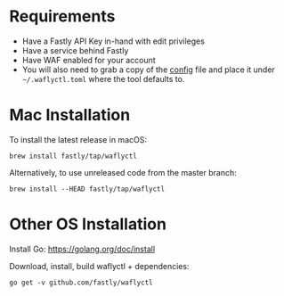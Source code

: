 # Requirements

- Have a Fastly API Key in-hand with edit privileges
- Have a service behind Fastly
- Have WAF enabled for your account
- You will also need to grab a copy of the
  [config](https://github.com/fastly/waflyctl/blob/master/config_examples/waflyctl.toml.example)
  file and place it under `~/.waflyctl.toml` where the tool defaults to.

# Mac Installation

To install the latest release in macOS:

```
brew install fastly/tap/waflyctl
```

Alternatively, to use unreleased code from the master branch:

```
brew install --HEAD fastly/tap/waflyctl
```

# Other OS Installation

Install Go: https://golang.org/doc/install

Download, install, build waflyctl + dependencies:

```
go get -v github.com/fastly/waflyctl
```
